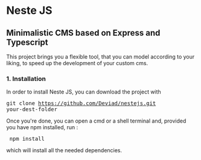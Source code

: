 # Neste JS

## Minimalistic CMS based on Express and Typescript


This project brings you a flexible tool, that you can model according to your liking, to speed up the development of your custom 
cms.


### 1. Installation

In order to install Neste JS, you can download the project with <pre>git clone https://github.com/Deviad/nestejs.git your-dest-folder</pre>

Once you're done, you can open a cmd or a shell terminal and, provided you have npm installed, run : <pre> npm install </pre>

which will install all the needed dependencies.
